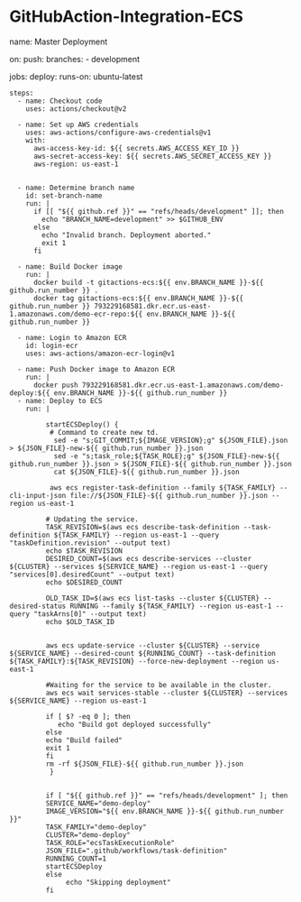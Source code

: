 # GitHubAction-Integration-ECS



name: Master Deployment

on:
  push:
    branches:
      - development

jobs:
  deploy:
    runs-on: ubuntu-latest

    steps:
      - name: Checkout code
        uses: actions/checkout@v2

      - name: Set up AWS credentials
        uses: aws-actions/configure-aws-credentials@v1
        with:
          aws-access-key-id: ${{ secrets.AWS_ACCESS_KEY_ID }}
          aws-secret-access-key: ${{ secrets.AWS_SECRET_ACCESS_KEY }}
          aws-region: us-east-1
         
         
      - name: Determine branch name
        id: set-branch-name
        run: |
          if [[ "${{ github.ref }}" == "refs/heads/development" ]]; then
            echo "BRANCH_NAME=development" >> $GITHUB_ENV
          else
            echo "Invalid branch. Deployment aborted."
            exit 1
          fi
         
      - name: Build Docker image
        run: |
          docker build -t gitactions-ecs:${{ env.BRANCH_NAME }}-${{ github.run_number }} .
          docker tag gitactions-ecs:${{ env.BRANCH_NAME }}-${{ github.run_number }} 793229168581.dkr.ecr.us-east-1.amazonaws.com/demo-ecr-repo:${{ env.BRANCH_NAME }}-${{ github.run_number }}

      - name: Login to Amazon ECR
        id: login-ecr
        uses: aws-actions/amazon-ecr-login@v1

      - name: Push Docker image to Amazon ECR
        run: |
          docker push 793229168581.dkr.ecr.us-east-1.amazonaws.com/demo-deploy:${{ env.BRANCH_NAME }}-${{ github.run_number }}
      - name: Deploy to ECS
        run: |
             
             startECSDeploy() {
              # Command to create new td.
               sed -e "s;GIT_COMMIT;${IMAGE_VERSION};g" ${JSON_FILE}.json > ${JSON_FILE}-new-${{ github.run_number }}.json
               sed -e "s;task_role;${TASK_ROLE};g" ${JSON_FILE}-new-${{ github.run_number }}.json > ${JSON_FILE}-${{ github.run_number }}.json
               cat ${JSON_FILE}-${{ github.run_number }}.json

              aws ecs register-task-definition --family ${TASK_FAMILY} --cli-input-json file://${JSON_FILE}-${{ github.run_number }}.json --region us-east-1

             # Updating the service.
             TASK_REVISION=$(aws ecs describe-task-definition --task-definition ${TASK_FAMILY} --region us-east-1 --query "taskDefinition.revision" --output text)
             echo $TASK_REVISION
             DESIRED_COUNT=$(aws ecs describe-services --cluster ${CLUSTER} --services ${SERVICE_NAME} --region us-east-1 --query "services[0].desiredCount" --output text)
             echo $DESIRED_COUNT

             OLD_TASK_ID=$(aws ecs list-tasks --cluster ${CLUSTER} --desired-status RUNNING --family ${TASK_FAMILY} --region us-east-1 --query "taskArns[0]" --output text)
             echo $OLD_TASK_ID
            

             aws ecs update-service --cluster ${CLUSTER} --service ${SERVICE_NAME} --desired-count ${RUNNING_COUNT} --task-definition ${TASK_FAMILY}:${TASK_REVISION} --force-new-deployment --region us-east-1

             #Waiting for the service to be available in the cluster.
             aws ecs wait services-stable --cluster ${CLUSTER} --services ${SERVICE_NAME} --region us-east-1

             if [ $? -eq 0 ]; then
                echo "Build got deployed successfully"
             else
             echo "Build failed"
             exit 1
             fi
             rm -rf ${JSON_FILE}-${{ github.run_number }}.json
              }


             if [ "${{ github.ref }}" == "refs/heads/development" ]; then
             SERVICE_NAME="demo-deploy"
             IMAGE_VERSION="${{ env.BRANCH_NAME }}-${{ github.run_number }}"
             TASK_FAMILY="demo-deploy"
             CLUSTER="demo-deploy"
             TASK_ROLE="ecsTaskExecutionRole"
             JSON_FILE=".github/workflows/task-definition"
             RUNNING_COUNT=1
             startECSDeploy
             else
                  echo "Skipping deployment"
             fi